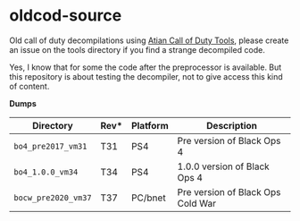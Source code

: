 # oldcod-source

Old call of duty decompilations using [Atian Call of Duty Tools](https://github.com/ate47/atian-cod-tools), please create an issue on the tools directory if you find a strange decompiled code.

Yes, I know that for some the code after the preprocessor is available. But this repository is about testing the decompiler, not to give access this kind of content.

**Dumps**

| Directory           | Rev\* | Platform | Description                       |
|---------------------|-----|----------|-----------------------------------|
| `bo4_pre2017_vm31`  | T31 | PS4      | Pre version of Black Ops 4        |
| `bo4_1.0.0_vm34`    | T34 | PS4      | 1.0.0 version of Black Ops 4      |
| `bocw_pre2020_vm37` | T37 | PC/bnet  | Pre version of Black Ops Cold War |
